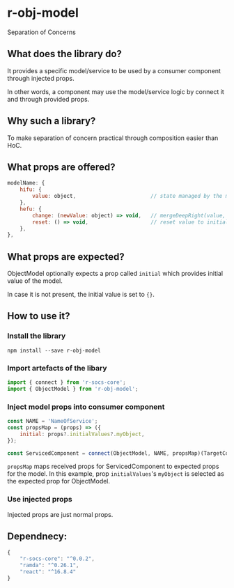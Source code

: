 # r-obj-model

Separation of Concerns

## What does the library do?

It provides a specific model/service to be used by a consumer component through injected props.

In other words, a component may use the model/service logic by connect it and through provided props.

## Why such a library?

To make separation of concern practical through composition easier than HoC.

## What props are offered?

```javascript
modelName: {
    hifu: {
        value: object,                        // state managed by the model.
    },
    hefu: {
        change: (newValue: object) => void,   // mergeDeepRight(value, newValue).
        reset: () => void,                    // reset value to initial.
    },
},
```

## What props are expected?

ObjectModel optionally expects a prop called `initial` which provides initial value of the model.

In case it is not present, the initial value is set to `{}`.

## How to use it?

### Install the library

`npm install --save r-obj-model`

### Import artefacts of the libary

```javascript
import { connect } from 'r-socs-core';
import { ObjectModel } from 'r-obj-model';
```

### Inject model props into consumer component

```javascript
const NAME = 'NameOfService';
const propsMap = (props) => ({
    initial: props?.initialValues?.myObject,
});

const ServicedComponent = connect(ObjectModel, NAME, propsMap)(TargetComponent);
```

`propsMap` maps received props for ServicedComponent to expected props for the model.
In this example, prop `initialValues`'s `myObject` is selected as the expected prop for ObjectModel.

### Use injected props

Injected props are just normal props.

## Dependnecy:

```javascript
{
    "r-socs-core": "^0.0.2",
    "ramda": "^0.26.1",
    "react": "^16.8.4"
}
```
